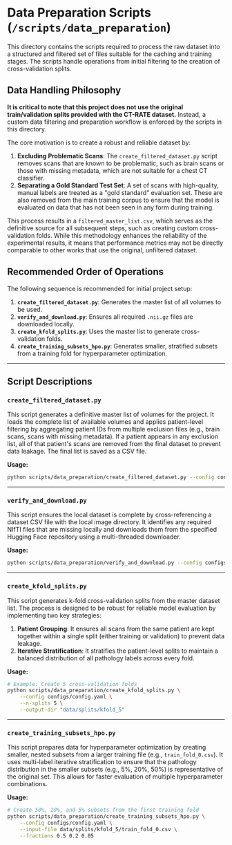 # Data Preparation Scripts (`/scripts/data_preparation`)

This directory contains the scripts required to process the raw dataset into a structured and filtered set of files suitable for the caching and training stages. The scripts handle operations from initial filtering to the creation of cross-validation splits.

## Data Handling Philosophy

**It is critical to note that this project does not use the original train/validation splits provided with the CT-RATE dataset.** Instead, a custom data filtering and preparation workflow is enforced by the scripts in this directory.

The core motivation is to create a robust and reliable dataset by:

1.  **Excluding Problematic Scans**: The `create_filtered_dataset.py` script removes scans that are known to be problematic, such as brain scans or those with missing metadata, which are not suitable for a chest CT classifier.
2.  **Separating a Gold Standard Test Set**: A set of scans with high-quality, manual labels are treated as a "gold standard" evaluation set. These are also removed from the main training corpus to ensure that the model is evaluated on data that has not been seen in any form during training.

This process results in a `filtered_master_list.csv`, which serves as the definitive source for all subsequent steps, such as creating custom cross-validation folds. While this methodology enhances the reliability of the experimental results, it means that performance metrics may not be directly comparable to other works that use the original, unfiltered dataset.

## Recommended Order of Operations

The following sequence is recommended for initial project setup:

1.  **`create_filtered_dataset.py`**: Generates the master list of all volumes to be used.
2.  **`verify_and_download.py`**: Ensures all required `.nii.gz` files are downloaded locally.
3.  **`create_kfold_splits.py`**: Uses the master list to generate cross-validation folds.
4.  **`create_training_subsets_hpo.py`**: Generates smaller, stratified subsets from a training fold for hyperparameter optimization.

-----

## Script Descriptions

### `create_filtered_dataset.py`

This script generates a definitive master list of volumes for the project. It loads the complete list of available volumes and applies patient-level filtering by aggregating patient IDs from multiple exclusion files (e.g., brain scans, scans with missing metadata). If a patient appears in any exclusion list, all of that patient's scans are removed from the final dataset to prevent data leakage. The final list is saved as a CSV file.

**Usage:**

```bash
python scripts/data_preparation/create_filtered_dataset.py --config configs/config.yaml
```

-----

### `verify_and_download.py`

This script ensures the local dataset is complete by cross-referencing a dataset CSV file with the local image directory. It identifies any required NIfTI files that are missing locally and downloads them from the specified Hugging Face repository using a multi-threaded downloader.

**Usage:**

```bash
python scripts/data_preparation/verify_and_download.py --config configs/config.yaml
```

-----

### `create_kfold_splits.py`

This script generates k-fold cross-validation splits from the master dataset list. The process is designed to be robust for reliable model evaluation by implementing two key strategies:

1.  **Patient Grouping**: It ensures all scans from the same patient are kept together within a single split (either training or validation) to prevent data leakage.
2.  **Iterative Stratification**: It stratifies the patient-level splits to maintain a balanced distribution of all pathology labels across every fold.

**Usage:**

```bash
# Example: Create 5 cross-validation folds
python scripts/data_preparation/create_kfold_splits.py \
    --config configs/config.yaml \
    --n-splits 5 \
    --output-dir "data/splits/kfold_5"
```

-----

### `create_training_subsets_hpo.py`

This script prepares data for hyperparameter optimization by creating smaller, nested subsets from a larger training file (e.g., `train_fold_0.csv`). It uses multi-label iterative stratification to ensure that the pathology distribution in the smaller subsets (e.g., 5%, 20%, 50%) is representative of the original set. This allows for faster evaluation of multiple hyperparameter combinations.

**Usage:**

```bash
# Create 50%, 20%, and 5% subsets from the first training fold
python scripts/data_preparation/create_training_subsets_hpo.py \
    --config configs/config.yaml \
    --input-file data/splits/kfold_5/train_fold_0.csv \
    --fractions 0.5 0.2 0.05
```